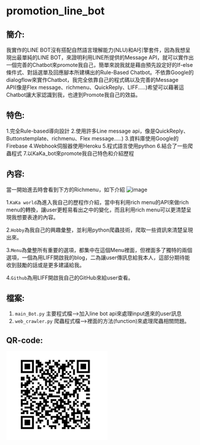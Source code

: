 # promotion_line_bot
簡介:
-------  
我實作的LINE BOT沒有搭配自然語言理解能力(NLU)和AI引擎套件，因為我想呈現出最單純的LINE BOT，來證明利用LINE所提供的Message API，就可以實作出一個完善的Chatbot來promote我自己，簡單來說我就是藉由預先設定好的If-else條件式、對話選單及回應腳本所建構出的Rule-Based Chatbot。不依靠Google的dialogflow來實作Chatbot，我完全依靠自己的程式碼以及完善的Message API(像是Flex message、richmenu、QuickReply、LIFF.....)希望可以藉著這Chatbot讓大家認識到我，也達到Promote我自己的效益。

特色: 
------- 
1.完全Rule-based導向設計
2.使用許多Line message api，像是QuickReply、Buttonstemplate、richmenu、Flex message.....)
3.資料庫使用Google的Firebase
4.Webhook伺服器使用Heroku
5.程式語言使用python
6.結合了一些爬蟲程式
7.以KaKa_bot來promote我自己特色和介紹歷程

內容: 
------- 
當一開始進去時會看到下方的Richmenu，如下介紹
![image](https://i.imgur.com/RRXy2HY.png)

1.`KaKa world`為進入我自己的歷程作介紹，當中有利用rich menu的API來做rich menu的轉換，讓user更輕易看出之中的變化，而且利用rich menu可以更清楚呈現我想要表達的內容。

2.`Hobby`為我自己的興趣彙整，並利用python爬蟲技術，爬取一些資訊來清楚呈現出來。

3.`Menu`為彙整所有重要的選項，都集中在這個Menu裡面，但裡面多了獨特的兩個選項，一個為用LIFF開啟我的blog，二為讓user傳訊息給我本人，這部分期待能收到鼓勵的話或是更多建議給我。

4.`Github`為用LIFF開啟我自己的GitHub來給user查看。

檔案: 
------- 
1. `main_Bot.py`    主要程式檔-->加入line bot api來處理input進來的user訊息
2. `web_crawler.py` 爬蟲程式檔-->裡面的方法(function)來處理爬蟲相關問題。

QR-code: 
------- 
![image](https://github.com/kevin1061517/promotion_line_bot/blob/master/QR_code.png)
